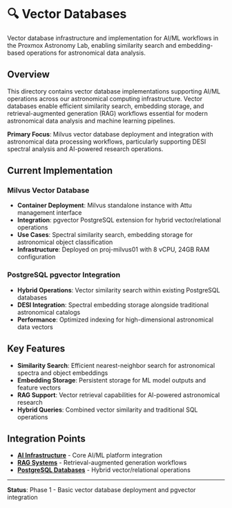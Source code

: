 <!--
---
title: "Vector Databases"
description: "Vector database infrastructure for AI/ML similarity search and embedding operations in astronomical computing workflows"
author: "VintageDon - https://github.com/vintagedon"
ai_contributor: "Claude 4 Sonnet (claude-4-sonnet-20250514)"
date: "2025-07-23"
version: "1.0"
status: "Published"
tags:
- type: directory-overview
- domain: vector-databases
- tech: milvus
- tech: pgvector
- phase: phase-1
related_documents:
- "[AI and Machine Learning](../README.md)"
- "[RAG Systems](../rag-raggraph/README.md)"
- "[PostgreSQL Databases](../../infrastructure/databases/postgresql/README.md)"
---
-->

# 🔍 **Vector Databases**

Vector database infrastructure and implementation for AI/ML workflows in the Proxmox Astronomy Lab, enabling similarity search and embedding-based operations for astronomical data analysis.

## **Overview**

This directory contains vector database implementations supporting AI/ML operations across our astronomical computing infrastructure. Vector databases enable efficient similarity search, embedding storage, and retrieval-augmented generation (RAG) workflows essential for modern astronomical data analysis and machine learning pipelines.

**Primary Focus**: Milvus vector database deployment and integration with astronomical data processing workflows, particularly supporting DESI spectral analysis and AI-powered research operations.

## **Current Implementation**

### **Milvus Vector Database**

- **Container Deployment**: Milvus standalone instance with Attu management interface
- **Integration**: pgvector PostgreSQL extension for hybrid vector/relational operations
- **Use Cases**: Spectral similarity search, embedding storage for astronomical object classification
- **Infrastructure**: Deployed on proj-milvus01 with 8 vCPU, 24GB RAM configuration

### **PostgreSQL pgvector Integration**

- **Hybrid Operations**: Vector similarity search within existing PostgreSQL databases
- **DESI Integration**: Spectral embedding storage alongside traditional astronomical catalogs
- **Performance**: Optimized indexing for high-dimensional astronomical data vectors

## **Key Features**

- **Similarity Search**: Efficient nearest-neighbor search for astronomical spectra and object embeddings
- **Embedding Storage**: Persistent storage for ML model outputs and feature vectors
- **RAG Support**: Vector retrieval capabilities for AI-powered astronomical research
- **Hybrid Queries**: Combined vector similarity and traditional SQL operations

## **Integration Points**

- **[AI Infrastructure](../README.md)** - Core AI/ML platform integration
- **[RAG Systems](../rag-raggraph/README.md)** - Retrieval-augmented generation workflows
- **[PostgreSQL Databases](../../infrastructure/databases/postgresql/README.md)** - Hybrid vector/relational operations

---

**Status**: Phase 1 - Basic vector database deployment and pgvector integration
